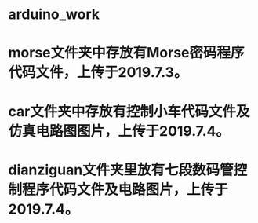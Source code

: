 # arduino_work
# morse文件夹中存放有Morse密码程序代码文件，上传于2019.7.3。 
# car文件夹中存放有控制小车代码文件及仿真电路图图片，上传于2019.7.4。
# dianziguan文件夹里放有七段数码管控制程序代码文件及电路图片，上传于2019.7.4。
